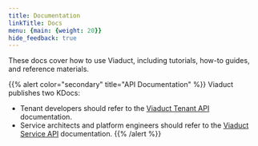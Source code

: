 ```yaml
---
title: Documentation
linkTitle: Docs
menu: {main: {weight: 20}}
hide_feedback: true
---
```


These docs cover how to use Viaduct, including tutorials, how-to guides, and reference materials.

{{% alert color="secondary" title="API Documentation" %}}
Viaduct publishes two KDocs:
* Tenant developers should refer to the [Viaduct Tenant API](/apis/tenant-api/) documentation.
* Service architects and platform engineers should refer to the [Viaduct Service API](/apis/service/) documentation.
{{% /alert %}}

